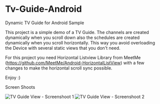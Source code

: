# Tv-Guide-Android
Dynamic TV Guide for Android Sample

This project is a simple demo of a TV Guide. The channels are created dynamically
when you scroll down also the schedules are created dynamically when you scroll horizontally.
This way you avoid overloading the Device with several static views that you don't need.

For this project you need Horizontal Listview Library from MeetMe (https://github.com/MeetMe/Android-HorizontalListView)
with a few changes to make the horizontal scroll sync possible.

Enjoy :)

Screen Shoots

![TV Guide View - Screenshoot 1](/screenshoots/screenshoot1.png?raw=true "Screenshoot 1")
![TV Guide View - Screenshoot 2](/screenshoots/screenshoot2.png?raw=true "Screenshoot 2")



